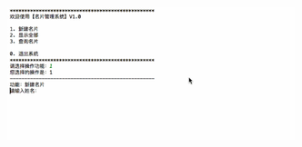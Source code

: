 
![PostCard](https://github.com/liuniuliuniu/Python-Practice/blob/master/PostCard/PostCard.gif)




